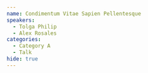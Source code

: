 ```yaml
---
name: Condimentum Vitae Sapien Pellentesque
speakers:
  - Tolga Philip
  - Alex Rosales
categories:
  - Category A
  - Talk
hide: true
---
```

